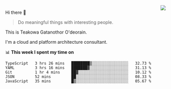 <img align="right" src="https://github-readme-stats.vercel.app/api?username=Teakowa&show_icons=true&icon_color=2f80ed&text_color=718096&bg_color=ffffff&hide_title=true" />

Hi there 👋

> Do meaningful things with interesting people.

This is Teakowa Gatanothor O'deorain.

I'm a cloud and platform architecture consultant.

📊 **This week I spent my time on**
<!--START_SECTION:waka-->
```text
TypeScript   3 hrs 26 mins   ████████▒░░░░░░░░░░░░░░░░   32.73 % 
YAML         3 hrs 16 mins   ███████▓░░░░░░░░░░░░░░░░░   31.13 % 
Git          1 hr 4 mins     ██▓░░░░░░░░░░░░░░░░░░░░░░   10.12 % 
JSON         52 mins         ██░░░░░░░░░░░░░░░░░░░░░░░   08.33 % 
JavaScript   35 mins         █▒░░░░░░░░░░░░░░░░░░░░░░░   05.67 % 
```
<!--END_SECTION:waka-->
